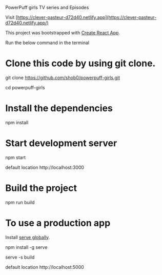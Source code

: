 PowerPuff girls TV series and Episodes

Visit [https://clever-pasteur-d72d40.netlify.app](https://clever-pasteur-d72d40.netlify.app/)

This project was bootstrapped with [Create React App](https://github.com/facebook/create-react-app).

Run the below command in the terminal

# Clone this code by using git clone.

git clone https://github.com/shob0/powerpuff-girls.git

cd powerpuff-girls

# Install the dependencies

npm install

# Start development server

npm start

default location http://localhost:3000

# Build the project

npm run build

# To use a production app 

Install [serve globally](https://www.npmjs.com/package/serve).

npm install -g serve

serve -s build

default location http://localhost:5000
